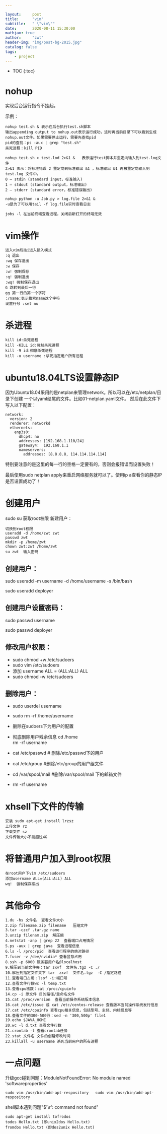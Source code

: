 ```yaml
---

layout:     post
title:      "vim"
subtitle:   " \"vim\""
date:       2020-08-11 15:30:00 
mathjax: true
author:     "zwt"
header-img: "img/post-bg-2015.jpg"
catalog: false
tags:
    - project
---
```

* TOC
{:toc}

# nohup

实现后台运行指令不挂起。

示例：
```
nohup test.sh & 表示在后台执行test.sh脚本
输出appending output to nohup.out表示运行成功，这时再当前目录下可以看到生成nohup.out文件。如果需要停止运行，需要先查找pid
pid的查找：ps -aux | grep "test.sh"
杀死进程：kill PID

nohup test.sh > test.lod 2>&1 &   表示运行test脚本并重定向输入到test.log文件
2>&1 表示：将标准错误 2 重定向到标准输出 &1 ，标准输出 &1 再被重定向输入到 test.log 文件中。
0 – stdin (standard input，标准输入)
1 – stdout (standard output，标准输出)
2 – stderr (standard error，标准错误输出)

nohup python -u Job.py > log.file 2>&1 &
-u是为了可以用tail -f log.file实时查看日志

jobs -l 在当前终端查看进程，关闭后新打开的终端无效
```


# vim操作
```
进入vim后按i进入插入模式
:q 退出
:wq 保存退出
:w 保存
:w! 强制保存
:q! 强制退出
:wq! 强制保存退出
G 跳转到最后一行
gg 第一行的第一个字符
:/name:表示搜索name这个字符
设置行号 :set nu
```

# 杀进程

```
kill id:杀死进程
kill -KILL id:强制杀死进程
kill -9 id:彻底杀死进程
kill -u username :杀死指定用户所有进程
```

# ubuntu18.04LTS设置静态IP
因为Ubuntu18.04采用的是netplan来管理network。所以可以在/etc/netplan/目录下创建 
一个以yaml结尾的文件。比如01-netplan.yaml文件。 
然后在此文件下写入以下配置：
```
network:
  version: 2
  renderer: networkd
  ethernets:
    enp3s0:
      dhcp4: no
      addresses: [192.168.1.110/24]
      gateway4:  192.168.1.1
      nameservers:
        addresses: [8.8.8.8, 114.114.114.114]
```
特别要注意的是这里的每一行的空格一定要有的，否则会报错误而设置失败！

最后使用sudo netplan apply来重启网络服务就可以了。使用ip a查看你的静态IP是否设置成功了！

# 创建用户

sudo su 获取root权限
新建用户：
```
切换到root权限
useradd -d /home/zwt zwt
passwd zwt
mkdir -p /home/zwt
chown zwt:zwt /home/zwt
su zwt  输入密码
```

## 创建用户：
sudo useradd -m username -d /home/username -s /bin/bash

sudo useradd deployer
## 创建用户设置密码：
sudo passwd username

sudo passwd deployer
## 修改用户权限：
- sudo chmod +w /etc/sudoers
- sudo vim /etc/sudoers
- 添加 username ALL = (ALL:ALL) ALL
- sudo chmod -w /etc/sudoers

## 删除用户：
- sudo userdel username
- sudo rm -rf /home/username
- 删除在sudoers下为用户的配置
- 彻底删除用户残余信息
cd /home\
rm -rf username

- cat /etc/passwd  # 删除/etc/passwd下的用户
- cat /etc/group  #删除/etc/group的用户组文件

- cd /var/spool/mail   #删除/var/spool/mail 下的邮箱文件
- rm -rf username

# xhsell下文件的传输
```
安装 sudo apt-get install lrzsz
上传文件 rz
下载文件 sz
文件传输大小不能超过4G
```

# 将普通用户加入到root权限
```
在root用户下vim /etc/sudoers
添加username ALL=(ALL:ALL) ALL
wq!  强制保存推出
```
# 其他命令

```
1.du -hs 文件名  查看文件大小
2.zip filename.zip filename   压缩文件
3.tar -czcf .tar.gz name 
3.unzip filenam.zip  解压缩
4.netstat -anp | grep 22  查看端口占用情况
5.ps -aux | grep java  查看进程信息
6.ls -l /proc/pid  查看运行程序的绝对路径
7.fuser -v /dev/nvidia* 查看显存占用
8.ssh -p 6000 服务器用户名@localhost
9.解压到当前文件夹：tar zxvf  文件名.tgz -C ./ 
10.解压到指定文件夹下 tar  zxvf  文件名.tgz  -C /指定路径 
11.查看端口占用：lsof -i:端口号
12.查看文件行数wc -l temp.txt 
13.查看cpu核数：cat /proc/cpuinfo
14.cp -i 原文件 目的路径/重命名文件
15.cat /proc/version  查看当前操作系统版本信息
16.cat /etc/issue 或 cat /etc/centos-release 查看版本当前操作系统发行信息
17.cat /etc/cpuinfo 查看cpu相关信息，包括型号、主频、内核信息等
18.查看文件的300-500行：sed -n '300,500p' file1
19.echo $JAVA_HOME
20.wc -l d.txt 查看文件行数
21.crontab -l 查看crontab任务
22.stat 文件名 文件的创建修改时间
23.killall -u username 杀死当前用户的所有进程
```

# 一点问题

升级gcc碰到问题：ModuleNotFoundError: No module named 'softwareproperties'
```
sudo vim /usr/bin/add-apt-respository   sudo vim /usr/bin/add-apt-respository
```
shell脚本遇到问题"$'\r': command not found"
```
sudo apt-get install tofrodos
todos Hello.txt (即unix2dos Hello.txt) 
fromdos Hello.txt (即dos2unix Hello.txt)
```